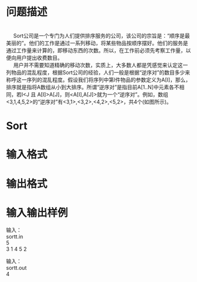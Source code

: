

# 问题描述

<br/>
     Sort公司是一个专门为人们提供排序服务的公司，该公司的宗旨是：“顺序是最美丽的”。他们的工作是通过一系列移动，将某些物品按顺序摆好。他们的服务是通过工作量来计算的，即移动东西的次数。所以，在工作前必须先考察工作量，以便向用户提出收费数目。<br/>
     用户并不需要知道精确的移动次数，实质上，大多数人都是凭感觉来认定这一列物品的混乱程度，根据Sort公司的经验，人们一般是根据“逆序对”的数目多少来称呼这一序列的混乱程度。假设我们将序列中第I件物品的参数定义为A[I]，那么，排序就是指将A数组从小到大排序。所谓“逆序对”是指目前A[1..N]中元素各不相同，若I&lt;J 且 A[I]&gt;A[J]，则&lt;A[I],A[J]&gt;就为一个“逆序对”。例如，数组&lt;3,1,4,5,2&gt;的“逆序对”有&lt;3,1&gt;,&lt;3,2&gt;,&lt;4,2&gt;,&lt;5,2&gt;，共4个(如图所示)。
</p>
<j且a[i]></j且a[i]>

# Sort 



# 输入格式



# 输出格式



# 输入输出样例

输入： <br/>
sortt.in<br/>
5<br/>
3 1 4 5 2
</p>
<p>
输入：<br/>
sortt.out<br/>
4
</p>

